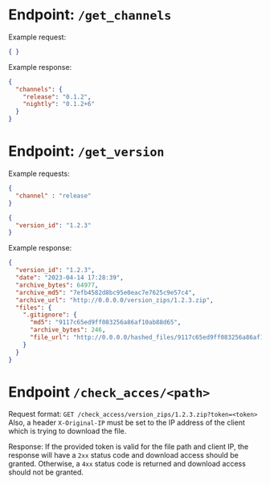 # Endpoint: `/get_channels`
Example request:
```json
{ }
```

Example response:
```json
{
  "channels": {
    "release": "0.1.2",
    "nightly": "0.1.2+6"
  }
}
```

# Endpoint: `/get_version`
Example requests:
```json
{
  "channel" : "release"
}
```

```json
{
  "version_id": "1.2.3"
}
```

Example response:
```json
{
  "version_id": "1.2.3",
  "date": "2023-04-14 17:28:39",
  "archive_bytes": 64977,
  "archive_md5": "7efb4582d8bc95e0eac7e7625c9e57c4",
  "archive_url": "http://0.0.0.0/version_zips/1.2.3.zip",
  "files": {
    ".gitignore": {
      "md5": "9117c65ed9ff083256a86af10ab88d65",
      "archive_bytes": 246,
      "file_url": "http://0.0.0.0/hashed_files/9117c65ed9ff083256a86af10ab88d65.zip"
    }
  }
}
```

# Endpoint `/check_acces/<path>`

Request format:
`GET /check_access/version_zips/1.2.3.zip?token=<token>`
Also, a header `X-Original-IP` must be set to the IP address of the client which is trying to download the file.

Response:
If the provided token is valid for the file path and client IP, the response will have a `2xx` status code and download access should be granted.
Otherwise, a `4xx` status code is returned and download access should not be granted.
